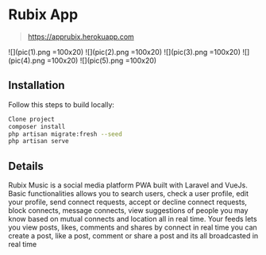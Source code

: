 # Rubix App
> https://apprubix.herokuapp.com

![](pic(1).png =100x20)
![](pic(2).png =100x20)
![](pic(3).png =100x20)
![](pic(4).png =100x20)
![](pic(5).png =100x20)

## Installation

Follow this steps to build locally:

```sh
Clone project
composer install
php artisan migrate:fresh --seed
php artisan serve
```
## Details

Rubix Music is a social media platform PWA built with Laravel and VueJs. Basic functionalities allows you to search users, check a user profile, edit your profile, send connect requests, accept or decline connect requests, block connects, message connects, view suggestions of people you may know based on mutual connects and location all in real time. Your feeds lets you view posts, likes, comments and shares by connect in real time you can create a post, like a post, comment or share a post and its all broadcasted in real time



